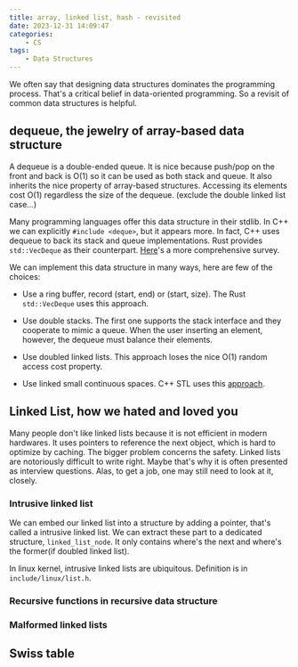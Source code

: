 ```yaml
---
title: array, linked list, hash - revisited
date: 2023-12-31 14:09:47
categories:
    - CS
tags:
    - Data Structures
---
```


We often say that designing data structures dominates the programming process. That's a critical belief in data-oriented programming. So a revisit of common data structures is helpful.

## dequeue, the jewelry of array-based data structure

A dequeue is a double-ended queue. It is nice because push/pop on the front and back is O(1) so it can be used as both stack and queue. It also inherits the nice property of array-based structures. Accessing its elements cost O(1) regardless the size of the dequeue. (exclude the double linked list case...)

Many programming languages offer this data structure in their stdlib. In C++ we can explicitly `#include <deque>`, but it appears more. In fact, C++ uses dequeue to back its stack and queue implementations. Rust provides `std::VecDeque` as their counterpart. [Here](https://en.wikipedia.org/wiki/Double-ended_queue#Language_support)'s a more comprehensive survey.

We can implement this data structure in many ways, here are few of the choices:

- Use a ring buffer, record (start, end) or (start, size). The Rust `std::VecDeque` uses this approach.

- Use double stacks. The first one supports the stack interface and they cooperate to mimic a queue. When the user inserting an element, however, the dequeue must balance their elements.

- Use doubled linked lists. This approach loses the nice O(1) random access cost property.

- Use linked small continuous spaces. C++ STL uses this [approach](https://devblogs.microsoft.com/oldnewthing/20230810-00/?p=108587).

## Linked List, how we hated and loved you

Many people don't like linked lists because it is not efficient in modern hardwares. It uses pointers to reference the next object, which is hard to optimize by caching. The bigger problem concerns the safety. Linked lists are notoriously difficult to write right. Maybe that's why it is often presented as interview questions. Alas, to get a job, one may still need to look at it, closely.

### Intrusive linked list

We can embed our linked list into a structure by adding a pointer, that's called a intrusive linked list. We can extract these part to a dedicated structure, `linked_list_node`. It only contains where's the next and where's the former(if doubled linked list).

In linux kernel, intrusive linked lists are ubiquitous. Definition is in `include/linux/list.h`.

### Recursive functions in recursive data structure

### Malformed linked lists

## Swiss table
